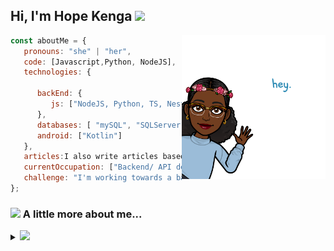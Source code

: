 <h2> Hi, I'm Hope Kenga <img src="https://media.giphy.com/media/12oufCB0MyZ1Go/giphy.gif" width="50"></h2>
<img align='right' src="https://github.com/HopeKenga/HopeKenga/blob/main/IMG_1516.PNG" width="230">


```javascript
const aboutMe = {
   pronouns: "she" | "her",
   code: [Javascript,Python, NodeJS],
   technologies: {
   
      backEnd: {
         js: ["NodeJS, Python, TS, NestJS"],
      },
      databases: [ "mySQL", "SQLServer"],
      android: ["Kotlin"]
   },
   articles:I also write articles based on things I'm learning, challenges I've faced and how to solve them- [**Riziki's** Origami **Hashnode**.](https://riziki.hashnode.dev)
   currentOccupation: ["Backend/ API developer @ PieMe Kenya"],
   challenge: "I'm working towards a backend developer role.",
};
```

### <img src="https://media.giphy.com/media/VgCDAzcKvsR6OM0uWg/giphy.gif" width="50"> A little more about me... 

<details>
<summary>
  <a href="https://github.com/K-Kraken"><img src="https://img.shields.io/badge/-Expand%20to%20know%20more-b03544?style=for-the-badge" /></a>
</summary>
<img align='center' src="https://github.com/HopeKenga/HopeKenga/blob/main/IMG_1517.PNG" width="250">

### Little More About Me  

Hey there! 😄 My name is Hope Kenga. I'm a 22-year-old  developer  from Nairobi, Kenya who's a lover of life with a soft spot for family, nature, cats, mental health and cooking. I'm passionate about building smooth user journeys that are clean and aesthetically pleasing. I try  build something new every once in a while so pass by and leave your thoughts kindly.I love meeting new people and learning new things, so please feel free to say hello and share a story with me. I'm good at Team Building and collaboration and I'm currently working with a really great and innovative team to build great softwares to assist and build user-friendly and awesome products that have a huge coversion rate. 

Here's my favourite song for you :trumpet:- [**Kanyoni** by **Barbara Wangui**.](https://youtu.be/XR45Txa3IeI)
